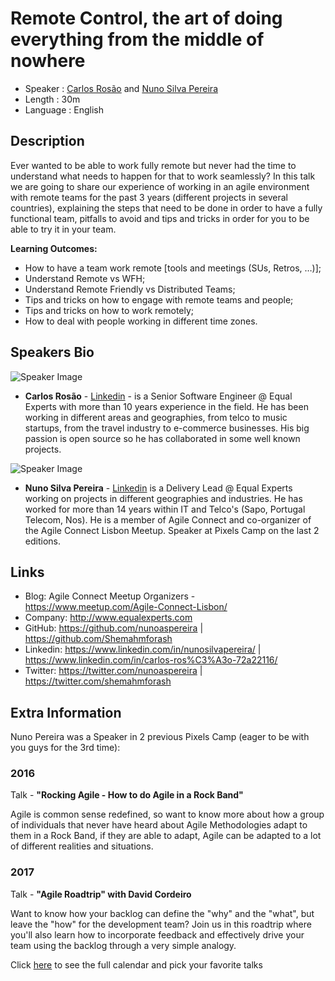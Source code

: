 Remote Control, the art of doing everything from the middle of nowhere
========================================

* Speaker   : [Carlos Rosão](https://pixels.camp/Shemahmforash) and [Nuno Silva Pereira](https://pixels.camp/nunoaspereira)
* Length    : 30m
* Language  : English

Description
-----------

Ever wanted to be able to work fully remote but never had the time to understand what needs to happen for that to work seamlessly?
In this talk we are going to share our experience of working in an agile environment with remote teams for the past 3 years (different projects in several countries), explaining the steps that need to be done in order to have a fully functional team, pitfalls to avoid and tips and tricks in order for you to be able to try it in your team.

**Learning Outcomes:**

* How to have a team work remote [tools and meetings (SUs, Retros, …)];
* Understand Remote vs WFH;
* Understand Remote Friendly vs Distributed Teams;
* Tips and tricks on how to engage with remote teams and people;
* Tips and tricks on how to work remotely;
* How to deal with people working in different time zones.

Speakers Bio
-----------

![Speaker Image](https://avatars1.githubusercontent.com/u/461632?v=4)

* **Carlos Rosão** - [Linkedin](https://www.linkedin.com/in/carlos-ros%C3%A3o-72a22116/) - is a Senior Software Engineer @ Equal Experts with more than 10 years experience in the field. He has been working in different areas and geographies, from telco to music startups, from the travel industry to e-commerce businesses. His big passion is open source so he has collaborated in some well known projects.

![Speaker Image](https://avatars1.githubusercontent.com/u/19184971?v=4)

* **Nuno Silva Pereira** - [Linkedin](https://www.linkedin.com/in/nunosilvapereira/) is a Delivery Lead @ Equal Experts working on projects in different geographies and industries. He has worked for more than 14 years within IT and Telco's (Sapo, Portugal Telecom, Nos). He is a member of Agile Connect and co-organizer of the Agile Connect Lisbon Meetup. Speaker at Pixels Camp on the last 2 editions.

Links
-----------

* Blog: Agile Connect Meetup Organizers - https://www.meetup.com/Agile-Connect-Lisbon/
* Company: http://www.equalexperts.com
* GitHub: https://github.com/nunoaspereira | https://github.com/Shemahmforash
* Linkedin: https://www.linkedin.com/in/nunosilvapereira/ | https://www.linkedin.com/in/carlos-ros%C3%A3o-72a22116/
* Twitter: https://twitter.com/nunoaspereira | https://twitter.com/shemahmforash

Extra Information
-----------

Nuno Pereira was a Speaker in 2 previous Pixels Camp (eager to be with you guys for the 3rd time):

### 2016

Talk - **"Rocking Agile - How to do Agile in a Rock Band"**

Agile is common sense redefined, so want to know more about how a group of individuals that never have heard about Agile Methodologies adapt to them in a Rock Band, if they are able to adapt, Agile can be adapted to a lot of different realities and situations.

### 2017
Talk - **"Agile Roadtrip" with David Cordeiro**

Want to know how your backlog can define the "why" and the "what", but leave the "how" for the development team?
Join us in this roadtrip where you'll also learn how to incorporate feedback and effectively drive your team using the backlog through a very simple analogy.

Click [here][1] to see the full calendar and pick your favorite talks

[1]: https://pixels.camp/schedule/
